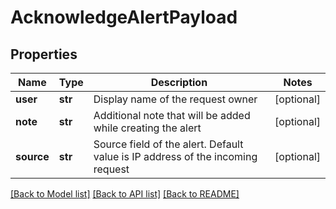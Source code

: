 # AcknowledgeAlertPayload

## Properties
Name | Type | Description | Notes
------------ | ------------- | ------------- | -------------
**user** | **str** | Display name of the request owner | [optional] 
**note** | **str** | Additional note that will be added while creating the alert | [optional] 
**source** | **str** | Source field of the alert. Default value is IP address of the incoming request | [optional] 

[[Back to Model list]](../README.md#documentation-for-models) [[Back to API list]](../README.md#documentation-for-api-endpoints) [[Back to README]](../README.md)


